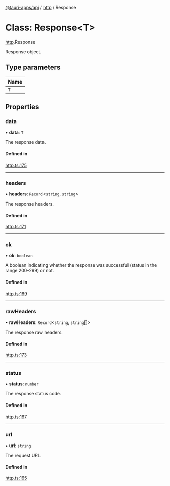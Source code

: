 [@tauri-apps/api](../index.md) / [http](../modules/http.md) / Response

# Class: Response<T\>

[http](../modules/http.md).Response

Response object.

## Type parameters

| Name |
| :------ |
| `T` |

## Properties

### data

• **data**: `T`

The response data.

#### Defined in

[http.ts:175](https://github.com/tauri-apps/tauri/blob/8f5dba0/tooling/api/src/http.ts#L175)

___

### headers

• **headers**: `Record`<`string`, `string`\>

The response headers.

#### Defined in

[http.ts:171](https://github.com/tauri-apps/tauri/blob/8f5dba0/tooling/api/src/http.ts#L171)

___

### ok

• **ok**: `boolean`

A boolean indicating whether the response was successful (status in the range 200–299) or not.

#### Defined in

[http.ts:169](https://github.com/tauri-apps/tauri/blob/8f5dba0/tooling/api/src/http.ts#L169)

___

### rawHeaders

• **rawHeaders**: `Record`<`string`, `string`[]\>

The response raw headers.

#### Defined in

[http.ts:173](https://github.com/tauri-apps/tauri/blob/8f5dba0/tooling/api/src/http.ts#L173)

___

### status

• **status**: `number`

The response status code.

#### Defined in

[http.ts:167](https://github.com/tauri-apps/tauri/blob/8f5dba0/tooling/api/src/http.ts#L167)

___

### url

• **url**: `string`

The request URL.

#### Defined in

[http.ts:165](https://github.com/tauri-apps/tauri/blob/8f5dba0/tooling/api/src/http.ts#L165)
